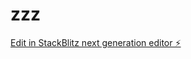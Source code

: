 # zzz

[Edit in StackBlitz next generation editor ⚡️](https://stackblitz.com/~/github.com/s206317/zzz)
